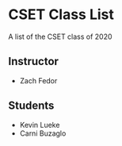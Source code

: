 # CSET Class List

A list of the CSET class of 2020

## Instructor
- Zach Fedor

## Students
- Kevin Lueke
- Carni Buzaglo